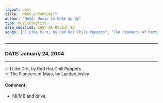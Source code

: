 ```yaml
---
layout: post
title:  MARS OPPORTUNITY
author: "NASA: Music to Wake Up By"
type: MusicPlaylist
date_modified: 2004-01-04:Sol 20
songs: ["I Like Dirt, by Red Hot Chili Peppers", "The Pioneers of Mars, by Landa/Linsley"]
---
```


----
### DATE: January 24, 2004
----
⊹ I Like Dirt, by Red Hot Chili Peppers  &nbsp;<br />
✫ The Pioneers of Mars, by Landa/Linsley

#### Comment:
* MI/MB and drive.




<br/>
<center>
	<a target="_blank"
	   href="https://twitter.com/intent/tweet?hashtags=Space,NASA,Playlist,NASAWakeupCalls,SpaceProgram&text=🚀 {{ page.author}}, '{{ page.songs.first }}' {{ page.title }}, {{ page.date | date: '%B %d, %Y' }}. {{ site.url }}{{ page.url }}&via=nasawakeupcalls"><i class="fab fa-twitter" alt="Tweet this page" style="font-size: 1.3em;"></i></a>
	&nbsp; 	<i class="fas fa-user-astronaut" style="font-size: 1.5em;"></i> &nbsp;
    <a id="custom_amazon_link"
       type="amzn" search="#"
       category="popular music">
    <i class="fab fa-amazon" style="font-size: 1.3em;"></i></a>
</center>

<!-- Randomly resolve an individual entry from a song array -->
<script src="/assets/javascript/seedrandom.min.js"></script>
<script>
  var wake_me_up = ["I Like Dirt, by Red Hot Chili Peppers", "The Pioneers of Mars, by Landa/Linsley"];
  var prng = new Math.seedrandom();
  function randomSong() {
    song = wake_me_up[Math.floor(Math.random() * wake_me_up.length)];
    var amazon_link = document.getElementById("custom_amazon_link");
    amazon_link.setAttribute("search", song);
  }
  window.onload = randomSong();
</script>
